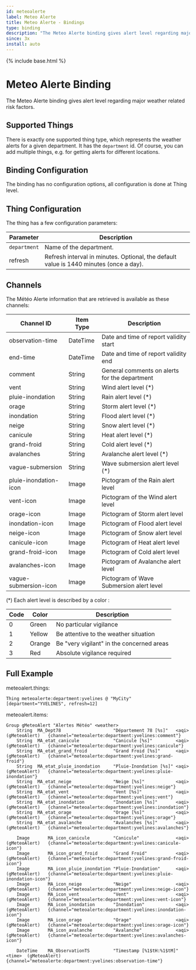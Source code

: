 ```yaml
---
id: meteoalerte
label: Meteo Alerte
title: Meteo Alerte - Bindings
type: binding
description: "The Meteo Alerte binding gives alert level regarding major weather related risk factors."
since: 3x
install: auto
---
```


<!-- Attention authors: Do not edit directly. Please add your changes to the appropriate source repository -->

{% include base.html %}

# Meteo Alerte Binding

The Meteo Alerte binding gives alert level regarding major weather related risk factors.

## Supported Things

There is exactly one supported thing type, which represents the weather alerts for a given department.
It has the `department` id.
Of course, you can add multiple things, e.g. for getting alerts for different locations.

## Binding Configuration

The binding has no configuration options, all configuration is done at Thing level.

## Thing Configuration

The thing has a few configuration parameters:

| Parameter     | Description                                                                            |
|---------------|----------------------------------------------------------------------------------------|
| `department` | Name of the department.                                                               |
| refresh       | Refresh interval in minutes. Optional, the default value is 1440 minutes (once a day). |

## Channels

The Météo Alerte information that are retrieved is available as these channels:

| Channel ID            | Item Type | Description                                   |
|-----------------------|-----------|-----------------------------------------------|
| observation-time      | DateTime  | Date and time of report validity start        |
| end-time              | DateTime  | Date and time of report validity end          |
| comment               | String    | General comments on alerts for the department |
| vent                  | String    | Wind alert level (*)                          |
| pluie-inondation      | String    | Rain alert level (*)                          |
| orage                 | String    | Storm alert level (*)                         |
| inondation            | String    | Flood alert level (*)                         |
| neige                 | String    | Snow alert level (*)                          |
| canicule              | String    | Heat alert level (*)                          |
| grand-froid           | String    | Cold alert level (*)                          |
| avalanches            | String    | Avalanche alert level (*)                     |
| vague-submersion      | String    | Wave submersion alert level (*)               |
| pluie-inondation-icon | Image     | Pictogram of the Rain alert level             |
| vent-icon             | Image     | Pictogram of the Wind alert level             |
| orage-icon            | Image     | Pictogram of Storm alert level                |
| inondation-icon       | Image     | Pictogram of Flood alert level                |
| neige-icon            | Image     | Pictogram of Snow alert level                 |
| canicule-icon         | Image     | Pictogram of Heat alert level                 |
| grand-froid-icon      | Image     | Pictogram of Cold alert level                 |
| avalanches-icon       | Image     | Pictogram of Avalanche alert level            |
| vague-submersion-icon | Image     | Pictogram of Wave Submersion alert level      |

(*) Each alert level is described by a color : 

| Code | Color  | Description                               |
|------|--------|-------------------------------------------|
| 0    | Green  | No particular vigilance                   |
| 1    | Yellow | Be attentive to the weather situation     |
| 2    | Orange | Be "very vigilant" in the concerned areas |
| 3    | Red    | Absolute vigilance required               |


## Full Example

meteoalert.things:

```
Thing meteoalerte:department:yvelines @ "MyCity" [department="YVELINES", refresh=12]
```

meteoalert.items:

```
Group gMeteoAlert "Alertes Météo" <weather> 
    String  MA_Dept78                    "Département 78 [%s]"   <aqi>       (gMeteoAlert)   {channel="meteoalerte:department:yvelines:comment"}
    String  MA_etat_canicule             "Canicule [%s]"         <aqi>       (gMeteoAlert)   {channel="meteoalerte:department:yvelines:canicule"}
    String  MA_etat_grand_froid          "Grand Froid [%s]"      <aqi>       (gMeteoAlert)   {channel="meteoalerte:department:yvelines:grand-froid"}
    String  MA_etat_pluie_inondation     "Pluie-Inondation [%s]" <aqi>       (gMeteoAlert)   {channel="meteoalerte:department:yvelines:pluie-inondation"}
    String  MA_etat_neige                "Neige [%s]"            <aqi>       (gMeteoAlert)   {channel="meteoalerte:department:yvelines:neige"}
    String  MA_etat_vent                 "Vent [%s]"             <aqi>       (gMeteoAlert)   {channel="meteoalerte:department:yvelines:vent"}
    String  MA_etat_inondation           "Inondation [%s]"       <aqi>       (gMeteoAlert)   {channel="meteoalerte:department:yvelines:inondation"}
    String  MA_etat_orage                "Orage [%s]"            <aqi>       (gMeteoAlert)   {channel="meteoalerte:department:yvelines:orage"}
    String  MA_etat_avalanche            "Avalanches [%s]"       <aqi>       (gMeteoAlert)   {channel="meteoalerte:department:yvelines:avalanches"}
    
    Image       MA_icon_canicule         "Canicule"              <aqi>       (gMeteoAlert)   {channel="meteoalerte:department:yvelines:canicule-icon"}
    Image       MA_icon_grand_froid      "Grand Froid"           <aqi>       (gMeteoAlert)   {channel="meteoalerte:department:yvelines:grand-froid-icon"}
    Image       MA_icon_pluie_inondation "Pluie-Inondation"      <aqi>       (gMeteoAlert)   {channel="meteoalerte:department:yvelines:pluie-inondation-icon"}
    Image       MA_icon_neige            "Neige"                 <aqi>       (gMeteoAlert)   {channel="meteoalerte:department:yvelines:neige-icon"}
    Image       MA_icon_vent             "Vent"                  <aqi>       (gMeteoAlert)   {channel="meteoalerte:department:yvelines:vent-icon"}
    Image       MA_icon_inondation       "Inondation"            <aqi>       (gMeteoAlert)   {channel="meteoalerte:department:yvelines:inondation-icon"}
    Image       MA_icon_orage            "Orage"                 <aqi>       (gMeteoAlert)   {channel="meteoalerte:department:yvelines:orage-icon"}
    Image       MA_icon_avalanche        "Avalanche"             <aqi>       (gMeteoAlert)   {channel="meteoalerte:department:yvelines:avalanches-icon"}
    
    DateTime    MA_ObservationTS         "Timestamp [%1$tH:%1$tM]"   <time>  (gMeteoAlert)   {channel="meteoalerte:department:yvelines:observation-time"}

```
